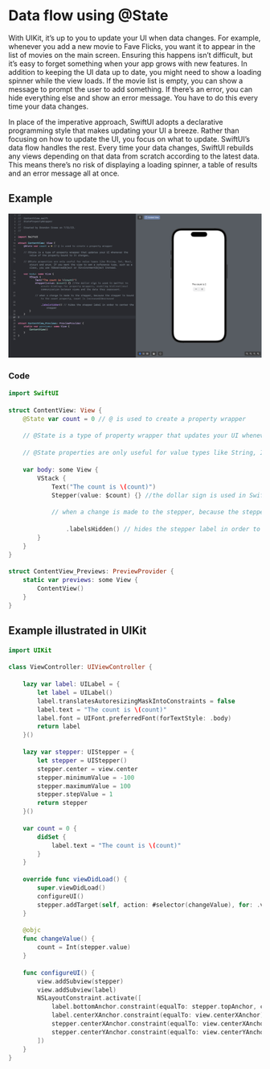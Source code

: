 # Data flow using @State

With UIKit, it’s up to you to update your UI when data changes. For example, whenever you add a new movie to Fave Flicks, you want it to appear in the list of movies on the main screen. Ensuring this happens isn’t difficult, but it’s easy to forget something when your app grows with new features. In addition to keeping the UI data up to date, you might need to show a loading spinner while the view loads. If the movie list is empty, you can show a message to prompt the user to add something. If there’s an error, you can hide everything else and show an error message. You have to do this every time your data changes.

In place of the imperative approach, SwiftUI adopts a declarative programming style that makes updating your UI a breeze. Rather than focusing on how to update the UI, you focus on what to update. SwiftUI’s data flow handles the rest. Every time your data changes, SwiftUI rebuilds any views depending on that data from scratch according to the latest data. This means there’s no risk of displaying a loading spinner, a table of results and an error message all at once.

## Example
![example](Assets/example.png)

### Code
``` Swift
import SwiftUI

struct ContentView: View {
    @State var count = 0 // @ is used to create a property wrapper
    
    // @State is a type of property wrapper that updates your UI whenever the value of the property bound to it changes.
    
    // @State properties are only useful for value types like String, Int, Bool, struct and enum. If you want the view to own a reference type, such as a class, you use @ObservedObject or @EnvironmentObject instead.
    
    var body: some View {
        VStack {
            Text("The count is \(count)")
            Stepper(value: $count) {} //the dollar sign is used in SwiftUI to create bindings for property wrappers, enabling bidirectional communication between views and the data they represent.
            
            // when a change is made to the stepper, because the stepper is bound to the count property, count is increased/decreased
            
                .labelsHidden() // hides the stepper label in order to center the stepper
        }
    }
}

struct ContentView_Previews: PreviewProvider {
    static var previews: some View {
        ContentView()
    }
}
```

## Example illustrated in UIKit
```Swift
import UIKit

class ViewController: UIViewController {
    
    lazy var label: UILabel = {
        let label = UILabel()
        label.translatesAutoresizingMaskIntoConstraints = false
        label.text = "The count is \(count)"
        label.font = UIFont.preferredFont(forTextStyle: .body)
        return label
    }()
    
    lazy var stepper: UIStepper = {
        let stepper = UIStepper()
        stepper.center = view.center
        stepper.minimumValue = -100
        stepper.maximumValue = 100
        stepper.stepValue = 1
        return stepper
    }()
    
    var count = 0 {
        didSet {
            label.text = "The count is \(count)"
        }
    }
    
    override func viewDidLoad() {
        super.viewDidLoad()
        configureUI()
        stepper.addTarget(self, action: #selector(changeValue), for: .valueChanged)
    }
    
    @objc
    func changeValue() {
        count = Int(stepper.value)
    }
    
    func configureUI() {
        view.addSubview(stepper)
        view.addSubview(label)
        NSLayoutConstraint.activate([
            label.bottomAnchor.constraint(equalTo: stepper.topAnchor, constant: -8),
            label.centerXAnchor.constraint(equalTo: view.centerXAnchor),
            stepper.centerXAnchor.constraint(equalTo: view.centerXAnchor),
            stepper.centerYAnchor.constraint(equalTo: view.centerYAnchor)
        ])
    }
}
```
